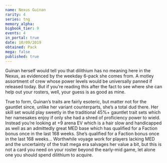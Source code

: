 ```yaml
---
name: Nexus Guinan
rarity: 4
series: tng
memory_alpha:
bigbook_tier: 9
events: 4
in_portal: true
date: 10/09/2019
obtained: Pack
mega: false
published: true
---
```


Guinan herself would tell you that dilithium has no meaning here in the Nexus, as evidenced by the weekday 6-pack she comes from. A motley assortment of crew whose power levels would be universally panned if released today. But if you’re reading this after the fact to see where she can help out your rosters, well, your guess is as good as mine.

True to form, Guinan’s traits are fairly esoteric, but matter not for the gauntlet since, unlike her variant counterparts, she’s a total dud there. Her skill set would play sweetly in the traditional 45%+ gauntlet trait sets which her namesakes enjoy if only she had a shred of proficiency power to wield. Instead you’re looking at +9 arena EV which is a hair slow and handicapped as well as an admittedly great MED base which has qualified for a Faction bonus once in the last 168 weeks. She’s qualified for a Faction bonus once in the last 168 weeks… Worthwhile voyage work for players lacking MED and the uncertainty of the trait mega era salvages her value a bit, but this is not a card you need on your roster beyond the early-mid game, let alone one you should spend dilithium to acquire.
